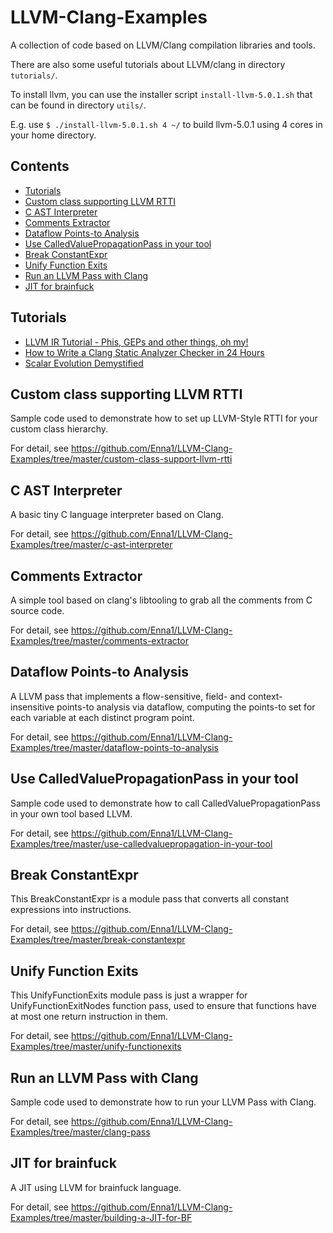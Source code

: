 # LLVM-Clang-Examples

A collection of code based on LLVM/Clang compilation libraries and tools.

There are also some useful tutorials about LLVM/clang in directory `tutorials/`.

To install llvm, you can use the installer script `install-llvm-5.0.1.sh` that can be found in directory `utils/`.

E.g. use `$ ./install-llvm-5.0.1.sh 4 ~/` to build llvm-5.0.1 using 4 cores in your home directory.

## Contents

- [Tutorials](#tutorials)
- [Custom class supporting LLVM RTTI](#custom-class-supporting-llvm-rtti)
- [C AST Interpreter](#c-ast-interpreter)
- [Comments Extractor](#comments-extractor)
- [Dataflow Points-to Analysis](#dataflow-points-to-analysis)
- [Use CalledValuePropagationPass in your tool](#use-calledvaluepropagationpass-in-your-tool)
- [Break ConstantExpr](#break-constantexpr)
- [Unify Function Exits](#unify-function-exits)
- [Run an LLVM Pass with Clang](#run-an-llvm-pass-with-clang)
- [JIT for brainfuck](#jit-for-brainfuck)

## Tutorials

- [LLVM IR Tutorial - Phis, GEPs and other things, oh my!](https://github.com/Enna1/LLVM-Clang-Examples/tree/master/tutorials/Tutorial-Bridgers-LLVM_IR_tutorial.pdf)
- [How to Write a Clang Static Analyzer Checker in 24 Hours](https://github.com/Enna1/LLVM-Clang-Examples/tree/master/tutorials/Clang-Static-Analyzer-Checker24Hours.pdf)
- [Scalar Evolution Demystified](https://github.com/Enna1/LLVM-Clang-Examples/blob/master/tutorials/Absar-ScalarEvolution.pdf)

## Custom class supporting LLVM RTTI

Sample code used to demonstrate how to set up LLVM-Style RTTI for your custom class hierarchy.

For detail, see https://github.com/Enna1/LLVM-Clang-Examples/tree/master/custom-class-support-llvm-rtti

## C AST Interpreter

A basic tiny C language interpreter based on Clang.

For detail, see https://github.com/Enna1/LLVM-Clang-Examples/tree/master/c-ast-interpreter

## Comments Extractor

A simple tool based on clang's libtooling to grab all the comments from C source code.

For detail, see https://github.com/Enna1/LLVM-Clang-Examples/tree/master/comments-extractor

## Dataflow Points-to Analysis

A LLVM pass that implements a flow-sensitive, field- and context-insensitive points-to analysis via dataflow, computing the points-to set for each variable at each distinct program point.

For detail, see https://github.com/Enna1/LLVM-Clang-Examples/tree/master/dataflow-points-to-analysis

## Use CalledValuePropagationPass in your tool

Sample code used to demonstrate how to call CalledValuePropagationPass in your own tool based LLVM.

For detail, see https://github.com/Enna1/LLVM-Clang-Examples/tree/master/use-calledvaluepropagation-in-your-tool

## Break ConstantExpr

This BreakConstantExpr is a module pass that converts all constant expressions into instructions. 

For detail, see https://github.com/Enna1/LLVM-Clang-Examples/tree/master/break-constantexpr

## Unify Function Exits

This UnifyFunctionExits module pass is just a wrapper for UnifyFunctionExitNodes function pass, used to ensure that functions have at most one return instruction in them.

For detail, see https://github.com/Enna1/LLVM-Clang-Examples/tree/master/unify-functionexits

## Run an LLVM Pass with Clang

Sample code used to demonstrate how to run your LLVM Pass with Clang.

For detail, see https://github.com/Enna1/LLVM-Clang-Examples/tree/master/clang-pass

## JIT for brainfuck

A JIT using LLVM for brainfuck language.

For detail, see https://github.com/Enna1/LLVM-Clang-Examples/tree/master/building-a-JIT-for-BF